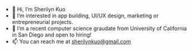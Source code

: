 - 👋 Hi, I’m Sherilyn Kuo
- 👀 I’m interested in app building, UI/UX design, marketing or entrepreneurial projects. 
- 🌱 I’m a recent computer science graudate from University of California in San Diego and open to hiring!
- 📫 You can reach me at [sherilynkuo@gmail.com](url)

